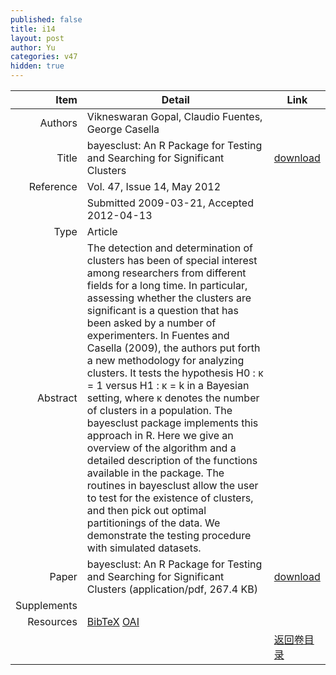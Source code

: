 ```yaml
---
published: false
title: i14
layout: post
author: Yu
categories: v47
hidden: true
---
```


| Item | Detail | Link |
|---:|---|---|
| Authors | Vikneswaran Gopal, Claudio Fuentes, George Casella| |
| Title |bayesclust: An R Package for Testing and Searching for Significant Clusters | [download](http://www.jstatsoft.org/v47/i14/paper) |
| Reference |Vol. 47, Issue 14, May 2012 | |
| | Submitted 2009-03-21, Accepted 2012-04-13| | 
| Type | Article| |
| Abstract | The detection and determination of clusters has been of special interest among researchers from different fields for a long time. In particular, assessing whether the clusters are significant is a question that has been asked by a number of experimenters. In Fuentes and Casella (2009), the authors put forth a new methodology for analyzing clusters. It tests the hypothesis H0 : κ = 1 versus H1 : κ = k in a Bayesian setting, where κ denotes the number of clusters in a population. The bayesclust package implements this approach in R. Here we give an overview of the algorithm and a detailed description of the functions available in the package. The routines in bayesclust allow the user to test for the existence of clusters, and then pick out optimal partitionings of the data. We demonstrate the testing procedure with simulated datasets.| |
| Paper | bayesclust: An R Package for Testing and Searching for Significant Clusters  (application/pdf, 267.4 KB)| [download](http://www.jstatsoft.org/v47/i14/paper) |
| Supplements | | |
| Resources | [BibTeX](http://www.jstatsoft.org/v47/i14/bibtex) [OAI](http://www.jstatsoft.org/oai?verb=GetRecord&identifier=oai.jstatsoft/v47/i14&prefix=oai_dc)| |
| |  | [返回卷目录]({{site.baseurl}}/volume/v47.html) |